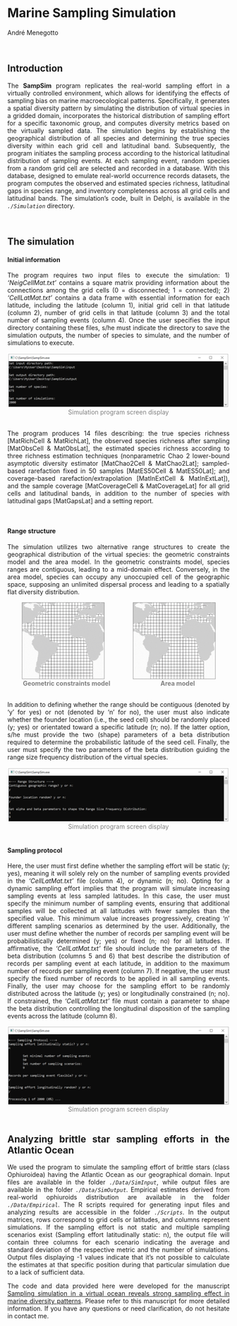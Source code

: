 Marine Sampling Simulation
================

André Menegotto

<br>

## Introduction

<div style="text-align:justify;">

The **SampSim** program replicates the real-world sampling effort in a
virtually controlled environment, which allows for identifying the
effects of sampling bias on marine macroecological patterns.
Specifically, it generates a spatial diversity pattern by simulating the
distribution of virtual species in a gridded domain, incorporates the
historical distribution of sampling effort for a specific taxonomic
group, and computes diversity metrics based on the virtually sampled
data. The simulation begins by establishing the geographical
distribution of all species and determining the true species diversity
within each grid cell and latitudinal band. Subsequently, the program
initiates the sampling process according to the historical latitudinal
distribution of sampling events. At each sampling event, random species
from a random grid cell are selected and recorded in a database. With
this database, designed to emulate real-world occurrence records
datasets, the program computes the observed and estimated species
richness, latitudinal gaps in species range, and inventory completeness
across all grid cells and latitudinal bands. The simulation’s code,
built in Delphi, is available in the *`./Simulation`* directory.

<br>

## The simulation

#### Initial information

The program requires two input files to execute the simulation: 1)
*‘NeigCellMat.txt’* contains a square matrix providing information about
the connections among the grid cells (0 = disconnected; 1 = connected);
2) *‘CellLatMat.txt’* contains a data frame with essential information
for each latitude, including the latitude (column 1), initial grid cell
in that latitude (column 2), number of grid cells in that latitude
(column 3) and the total number of sampling events (column 4). Once the
user specifies the input directory containing these files, s/he must
indicate the directory to save the simulation outputs, the number of
species to simulate, and the number of simulations to execute.

</div>

<img src="./README_Files/Screen1.png" style="display: block; margin: auto;" />
<center>
<span style="color: grey;">Simulation program screen display</span>
</center>

<br>

<div style="text-align:justify;">

The program produces 14 files describing: the true species richness
\[MatRichCell & MatRichLat\], the observed species richness after
sampling \[MatObsCell & MatObsLat\], the estimated species richness
according to three richness estimation techniques (nonparametric Chao 2
lower-bound asymptotic diversity estimator \[MatChao2Cell &
MatChao2Lat\]; sampled-based rarefaction fixed in 50 samples
\[MatES50Cell & MatES50Lat\]; and coverage-based
rarefaction/extrapolation \[MatInExtCell & MatInExtLat\]), and the
sample coverage \[MatCoverageCell & MatCoverageLat\] for all grid cells
and latitudinal bands, in addition to the number of species with
latitudinal gaps \[MatGapsLat\] and a setting report.

</div>

<br>

<div style="text-align:justify;">

#### Range structure

The simulation utilizes two alternative range structures to create the
geographical distribution of the virtual species: the geometric
constraints model and the area model. In the geometric constraints
model, species ranges are contiguous, leading to a mid-domain effect.
Conversely, in the area model, species can occupy any unoccupied cell of
the geographic space, supposing an unlimited dispersal process and
leading to a spatially flat diversity distribution.

</div>

<div style="display: flex;">

<div>

<img src="./README_Files/Multimedia1.gif" width="75%" style="display: block; margin: auto;" />
<center>
<span style="color: grey;"><b>     Geometric constraints
model</b></span>
</center>

</div>

<div>

<img src="./README_Files/Multimedia2.gif" width="75%" style="display: block; margin: auto;" />
<center>
<span style="color: grey;"><b>     Area model</b></span>
</center>

</div>

</div>

<br>

<div style="text-align:justify;">

In addition to defining whether the range should be contiguous (denoted
by ‘y’ for yes) or not (denoted by ‘n’ for no), the user must also
indicate whether the founder location (i.e., the seed cell) should be
randomly placed (y; yes) or orientated toward a specific latitude (n;
no). If the latter option, s/he must provide the two (shape) parameters
of a beta distribution required to determine the probabilistic latitude
of the seed cell. Finally, the user must specify the two parameters of
the beta distribution guiding the range size frequency distribution of
the virtual species.

</div>

<img src="./README_Files/Screen2.png" style="display: block; margin: auto;" />
<center>
<span style="color: grey;">Simulation program screen display</span>
</center>

<br>

<div style="text-align:justify;">

#### Sampling protocol

Here, the user must first define whether the sampling effort will be
static (y; yes), meaning it will solely rely on the number of sampling
events provided in the *‘CellLatMat.txt’* file (column 4), or dynamic
(n; no). Opting for a dynamic sampling effort implies that the program
will simulate increasing sampling events at less sampled latitudes. In
this case, the user must specify the minimum number of sampling events,
ensuring that additional samples will be collected at all latitudes with
fewer samples than the specified value. This minimum value increases
progressively, creating ‘n’ different sampling scenarios as determined
by the user. Additionally, the user must define whether the number of
records per sampling event will be probabilistically determined (y; yes)
or fixed (n; no) for all latitudes. If affirmative, the
*‘CellLatMat.txt’* file should include the parameters of the beta
distribution (columns 5 and 6) that best describe the distribution of
records per sampling event at each latitude, in addition to the maximum
number of records per sampling event (column 7). If negative, the user
must specify the fixed number of records to be applied in all sampling
events. Finally, the user may choose for the sampling effort to be
randomly distributed across the latitude (y; yes) or longitudinally
constrained (n; no). If constrained, the *‘CellLatMat.txt’* file must
contain a parameter to shape the beta distribution controlling the
longitudinal disposition of the sampling events across the latitude
(column 8).

</div>

<img src="./README_Files/Screen3.png" style="display: block; margin: auto;" />
<center>
<span style="color: grey;">Simulation program screen display</span>
</center>

<br>

<div style="text-align:justify;">

## Analyzing brittle star sampling efforts in the Atlantic Ocean

We used the program to simulate the sampling effort of brittle stars
(class Ophiuroidea) having the Atlantic Ocean as our geographical
domain. Input files are available in the folder *`./Data/SimInput`*,
while output files are available in the folder *`./Data/SimOutput`*.
Empirical estimates derived from real-world ophiuroids distribution are
available in the folder *`./Data/Empirical`*. The R scripts required for
generating input files and analyzing results are accessible in the
folder *`./Scripts`*. In the output matrices, rows correspond to grid
cells or latitudes, and columns represent simulations. If the sampling
effort is not static and multiple sampling scenarios exist (Sampling
effort latitudinally static: n), the output file will contain three
columns for each scenario indicating the average and standard deviation
of the respective metric and the number of simulations. Output files
displaying -1 values indicate that it’s not possible to calculate the
estimates at that specific position during that particular simulation
due to a lack of sufficient data.

The code and data provided here were developed for the manuscript
[Sampling simulation in a virtual ocean reveals strong sampling effect
in marine diversity patterns](). Please refer to this manuscript for
more detailed information. If you have any questions or need
clarification, do not hesitate in contact me.

</div>
